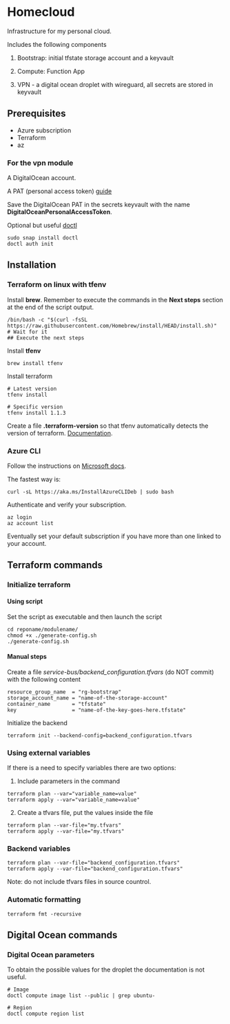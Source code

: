 # Homecloud

Infrastructure for my personal cloud.

Includes the following components

 
1. Bootstrap: initial tfstate storage account and a keyvault
2. Compute: Function App

3. VPN - a digital ocean droplet with wireguard, all secrets are stored in keyvault


## Prerequisites

- Azure subscription
- Terraform
- az

### For the vpn module

A DigitalOcean account.

A PAT (personal access token) [guide](https://docs.digitalocean.com/reference/api/create-personal-access-token/)

Save the DigitalOcean PAT in the secrets keyvault with the name **DigitalOceanPersonalAccessToken**.

Optional but useful [doctl](https://docs.digitalocean.com/reference/doctl/how-to/install/)

```
sudo snap install doctl
doctl auth init
```

## Installation

### Terraform on linux with tfenv

Install **brew**.
Remember to execute the commands in the __Next steps__ section at the end of the script output.

```
/bin/bash -c "$(curl -fsSL https://raw.githubusercontent.com/Homebrew/install/HEAD/install.sh)"
# Wait for it
## Execute the next steps
```

Install **tfenv**

```
brew install tfenv
```

Install terraform

```
# Latest version
tfenv install

# Specific version
tfenv install 1.1.3
```

Create a file __.terraform-version__ so that tfenv automatically detects the version of terraform. [Documentation](https://github.com/tfutils/tfenv#terraform-version).


### Azure CLI

Follow the instructions on [Microsoft docs](https://docs.microsoft.com/en-us/cli/azure/install-azure-cli-linux?pivots=apt).

The fastest way is:

```
curl -sL https://aka.ms/InstallAzureCLIDeb | sudo bash
```

Authenticate and verify your subscription.

```
az login
az account list
```

Eventually set your default subscription if you have more than one linked to your account.

## Terraform commands

### Initialize terraform

#### Using script

Set the script as executable and then launch the script

```
cd reponame/modulename/
chmod +x ./generate-config.sh
./generate-config.sh
```

#### Manual steps

Create a file *service-bus/backend_configuration.tfvars* (do NOT commit) with the following content

```
resource_group_name  = "rg-bootstrap"
storage_account_name = "name-of-the-storage-account"
container_name       = "tfstate"
key                  = "name-of-the-key-goes-here.tfstate"
```

Initialize the backend

```
terraform init --backend-config=backend_configuration.tfvars
```

### Using external variables

If there is a need to specify variables there are two options:

1. Include parameters in the command

```
terraform plan --var="variable_name=value"
terraform apply --var="variable_name=value"
```

2. Create a tfvars file, put the values inside the file

```
terraform plan --var-file="my.tfvars"
terraform apply --var-file="my.tfvars"
```


### Backend variables

```
terraform plan --var-file="backend_configuration.tfvars"
terraform apply --var-file="backend_configuration.tfvars"
```

Note: do not include tfvars files in source countrol.

### Automatic formatting

```
terraform fmt -recursive
```

## Digital Ocean commands

### Digital Ocean parameters

To obtain the possible values for the droplet the documentation is not useful.

```
# Image
doctl compute image list --public | grep ubuntu-

# Region
doctl compute region list
```
